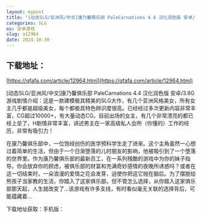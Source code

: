 ```yaml
---
layout: mypost
title: "[动态SLG/亚洲风/中文]康乃馨俱乐部 PaleCarnations 4.4 汉化润色版 安卓/3.8G"
categories: SLG
os: 安卓游戏
slug: a12964
date: 2024-10-30
---
```


## 下载地址：

[https://qfafa.com/article/12964.html](https://qfafa.com/article/12964.html)

\[动态SLG/亚洲风/中文\]康乃馨俱乐部 PaleCarnations 4.4 汉化润色版 安卓/3.8G
游戏剧情介绍：这是一款建模极其精美的SLG大作，有几个亚洲风格美女，所有女主几乎都是超级美女，每个都极具特色辨识度很高。已经经过多次更新内容非常丰富，CG超过10000+，有大量动态CG。目前出场的女主，有几个非常漂亮的都已经上垒了，H剧情非常丰富，讲述男主在一家高级私人会所（你懂的）工作的经历，非常有吸引力！

在康乃馨俱乐部中，一位饱经创伤的医学预科学生走了进来。这个主角虽然一心想过着简单的生活，但由于一个日渐堕落的儿时朋友的影响，他被吸引到了一个堕落的世界里。作为康乃馨俱乐部的最新员工，在一系列残酷的游戏中为你的妹子指导。你会放弃你的顾虑，被俱乐部的财富和充满奇妙感情的夜晚所诱惑吗？或者在这一切结束时，一朵浪漫的爱情之花会发芽，迫使你把这它抛在脑后。为了摆脱给熊孩子当家教的生活，你踏入了这家俱乐部。但不管怎么选择，从你踏入这家俱乐部那天起，人生就改变了…该游戏有许多支线，有时看似毫无关联的选择背后，可能蕴藏着…

下载地址获取：手机版：